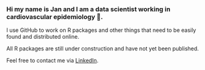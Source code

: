 ### Hi my name is Jan and I am a data scientist working in cardiovascular epidemiology 👋.

I use GitHub to work on R packages and other things that need to be easily found and distributed online.

All R packages are still under construction and have not yet been published.

Feel free to contact me via [LinkedIn](https://www.linkedin.com/in/janbrederecke/).
